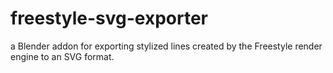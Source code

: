 freestyle-svg-exporter
======================

a Blender addon for exporting stylized lines created by the Freestyle render engine to an SVG format. 
